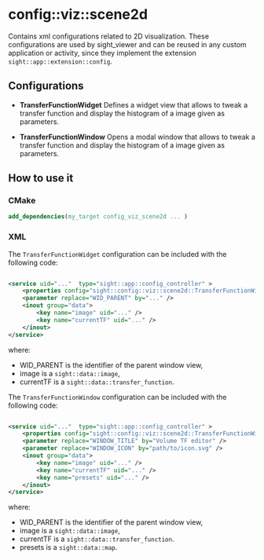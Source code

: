 # config::viz::scene2d

Contains xml configurations related to 2D visualization. These configurations are used by sight_viewer and can be reused in any custom application or activity, since they implement the extension `sight::app::extension::config`.

## Configurations

- **TransferFunctionWidget**
Defines a widget view that allows to tweak a transfer function and display the histogram of a image given as parameters.

- **TransferFunctionWindow**
Opens a modal window that allows to tweak a transfer function and display the histogram of a image given as parameters.

## How to use it

### CMake

```cmake
add_dependencies(my_target config_viz_scene2d ... )
```

### XML

The `TransferFunctionWidget` configuration can be included with the following code:

```xml

<service uid="..."  type="sight::app::config_controller" >
    <properties config="sight::config::viz::scene2d::TransferFunctionWidgetCfg" />
    <parameter replace="WID_PARENT" by="..." />
    <inout group="data">
        <key name="image" uid="..." />
        <key name="currentTF" uid="..." />
    </inout>
</service>
```

where:
- WID_PARENT is the identifier of the parent window view,
- image is a `sight::data::image`,
- currentTF is a `sight::data::transfer_function`.

The `TransferFunctionWindow` configuration can be included with the following code:

```xml

<service uid="..."  type="sight::app::config_controller" >
    <properties config="sight::config::viz::scene2d::TransferFunctionWindowCfg" />
    <parameter replace="WINDOW_TITLE" by="Volume TF editor" />
    <parameter replace="WINDOW_ICON" by="path/to/icon.svg" />
    <inout group="data">
        <key name="image" uid="..." />
        <key name="currentTF" uid="..." />
        <key name="presets" uid="..." />
    </inout>
</service>
```

where:
- WID_PARENT is the identifier of the parent window view,
- image is a `sight::data::image`,
- currentTF is a `sight::data::transfer_function`.
- presets is a `sight::data::map`.
